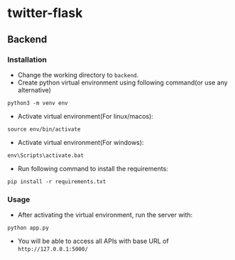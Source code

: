 # twitter-flask

## Backend
### Installation

- Change the working directory to `backend`.
- Create python virtual environment using following command(or use any alternative)

```
python3 -m venv env
```

- Activate virtual environment(For linux/macos):
```
source env/bin/activate
```
- Activate virtual environment(For windows):
```
env\Scripts\activate.bat
```

- Run following command to install the requirements:

```
pip install -r requirements.txt
```


### Usage

- After activating the virtual environment, run the server with:
```
python app.py
```

- You will be able to access all APIs with base URL of
`http://127.0.0.1:5000/`
